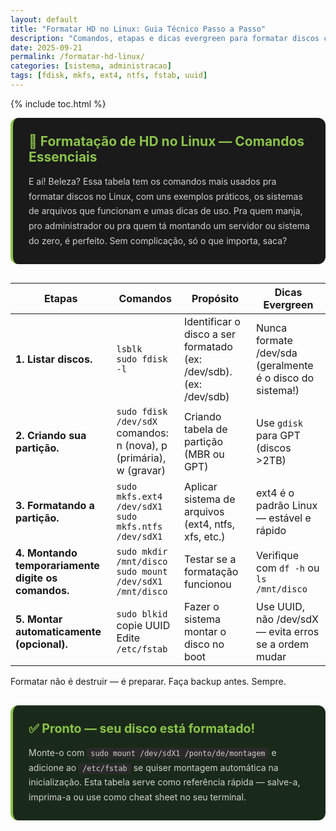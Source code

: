 ```yaml
---
layout: default
title: "Formatar HD no Linux: Guia Técnico Passo a Passo"
description: "Comandos, etapas e dicas evergreen para formatar discos com segurança. Use ext4, ntfs, UUID e evite erros."
date: 2025-09-21
permalink: /formatar-hd-linux/
categories: [sistema, administracao]
tags: [fdisk, mkfs, ext4, ntfs, fstab, uuid]
---
```




{% include toc.html %}

<section class="post-content">
   
<section>
 <div class="intro-section" style="background: #1a1a1a; padding: 25px; border-radius: 12px; border-left: 4px solid #8bc34a; margin-bottom: 30px;">
    <h2 style="color: #8bc34a; margin: 0 0 15px 0; font-size: 1.5em;">🐧 Formatação de HD no Linux — Comandos Essenciais</h2>
    <p style="color: #d0d0d0; line-height: 1.7; margin: 0;">
        E aí! Beleza? Essa tabela tem os comandos mais usados pra formatar discos no Linux, com uns exemplos práticos, os sistemas de arquivos que funcionam e umas dicas de uso. Pra quem manja, pro administrador ou pra quem tá montando um servidor ou sistema do zero, é perfeito. Sem complicação, só o que importa, saca?</strong>
    </p>
</div>

  <table class="evergreen-table">
    <thead>
      <tr>
        <th>Etapas</th>
        <th>Comandos</th>
        <th>Propósito</th>
        <th>Dicas Evergreen</th>
      </tr>
    </thead>
    <tbody>
      <tr>
        <td data-label="Etapas"><strong>1. Listar discos.</strong></td>
        <td data-label="Comandos"><code>lsblk</code><br><code>sudo fdisk -l</code></td>
        <td data-label="Propósito">Identificar o disco a ser formatado (ex: /dev/sdb). (ex: /dev/sdb)</td>
        <td data-label="Dicas Evergreen">Nunca formate /dev/sda (geralmente é o disco do sistema!)</td>
      </tr>
      <tr>
        <td data-label="Etapas"><strong>2. Criando sua partição.</strong></td>
        <td data-label="Comandos"><code>sudo fdisk /dev/sdX</code><br>comandos: n (nova), p (primária), w (gravar)</td>
        <td data-label="Propósito">Criando tabela de partição (MBR ou GPT)</td>
        <td data-label="Dicas Evergreen"> Use <code>gdisk</code> para GPT (discos >2TB)</td>
      </tr>
      <tr>
        <td data-label="Etapas"><strong>3. Formatando a partição.</strong></td>
        <td data-label="Comandos"><code>sudo mkfs.ext4 /dev/sdX1</code><br><code>sudo mkfs.ntfs /dev/sdX1</code></td>
        <td data-label="Propósito">Aplicar sistema de arquivos (ext4, ntfs, xfs, etc.)</td>
        <td data-label="Dicas Evergreen"> ext4 é o padrão Linux — estável e rápido</td>
      </tr>
      <tr>
        <td data-label="Etapas"><strong>4. Montando temporariamente digite os comandos.</strong></td>
        <td data-label="Comandos"><code>sudo mkdir /mnt/disco</code><br><code>sudo mount /dev/sdX1 /mnt/disco</code></td>
        <td data-label="Propósito">Testar se a formatação funcionou</td>
        <td data-label="Dicas Evergreen"> Verifique com <code>df -h</code> ou <code>ls /mnt/disco</code></td>
      </tr>
      <tr>
        <td data-label="Etapas"><strong>5. Montar automaticamente (opcional).</strong></td>
        <td data-label="Comandos"><code>sudo blkid</code> copie UUID<br>Edite <code>/etc/fstab</code></td>
        <td data-label="Propósito">Fazer o sistema montar o disco no boot</td>
        <td data-label="Dicas Evergreen">Use UUID, não /dev/sdX — evita erros se a ordem mudar</td>
      </tr>
    </tbody>
  </table>

  <p class="frase-reforco"> Formatar não é destruir — é preparar. Faça backup antes. Sempre.</p>


<div class="conclusion-section" style="background: #1a2a1a; padding: 25px; border-radius: 12px; border-left: 4px solid #8bc34a; margin-top: 30px;">
    <h3 style="color: #8bc34a; margin: 0 0 15px 0; font-size: 1.4em;">✅ Pronto — seu disco está formatado!</h3>
    <p style="color: #d0d0d0; line-height: 1.7; margin: 0;">
        Monte-o com <code style="background: #2a2a2a; padding: 2px 6px; border-radius: 4px;">sudo mount /dev/sdX1 /ponto/de/montagem</code> e adicione ao <code style="background: #2a2a2a; padding: 2px 6px; border-radius: 4px;">/etc/fstab</code> se quiser montagem automática na inicialização. Esta tabela serve como referência rápida — salve-a, imprima-a ou use como cheat sheet no seu terminal.
    </p>
</div>


  
</section>

    
